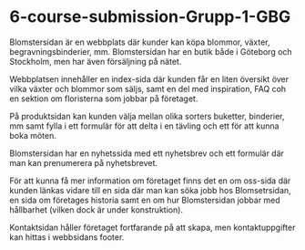# 6-course-submission-Grupp-1-GBG
Blomstersidan är en webbplats där kunder kan köpa blommor, växter, begravningsbinderier, mm. Blomstersidan har en butik både i Göteborg och Stockholm, men har även försäljning på nätet.  

Webbplatsen innehåller en index-sida där kunden får en liten översikt över vilka växter och blommor som säljs, samt en del med inspiration, FAQ coh en sektion om floristerna som jobbar på företaget.  

På produktsidan kan kunden välja mellan olika sorters buketter, binderier, mm samt fylla i ett formulär för att delta i en tävling och ett för att kunna boka möten.  

Blomstersidan har en nyhetssida med ett nyhetsbrev och ett formulär där man kan prenumerera på nyhetsbrevet.  

För att kunna få mer information om företaget finns det en om oss-sida där kunden länkas vidare till en sida där man kan söka jobb hos Blomsetrsidan, en sida om företages historia samt en om hur Blomstersidan jobbar med hållbarhet (vilken dock är under konstruktion).  

Kontaktsidan håller företaget fortfarande på att skapa, men kontaktuppgifter kan hittas i webbsidans footer. 
